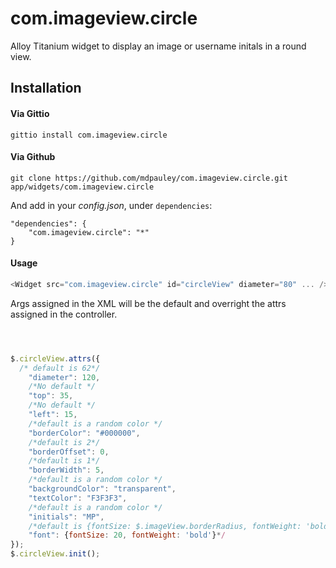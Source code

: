 com.imageview.circle
====================

Alloy Titanium widget to display an image or username initals in a round view.

## Installation

#### Via Gittio

```
gittio install com.imageview.circle
```

#### Via Github

```
git clone https://github.com/mdpauley/com.imageview.circle.git app/widgets/com.imageview.circle
```

And add in your *config.json*, under `dependencies`:

```
"dependencies": {
    "com.imageview.circle": "*"
}
```

#### Usage

```javascript
<Widget src="com.imageview.circle" id="circleView" diameter="80" ... />
```


Args assigned in the XML will be the default and overright the attrs assigned in the controller.
```javascript



$.circleView.attrs({
  /* default is 62*/
	"diameter": 120,
	/*No default */
	"top": 35,
	/*No default */
	"left": 15,
	/*default is a random color */
	"borderColor": "#000000",
	/*default is 2*/
	"borderOffset": 0,
	/*default is 1*/
	"borderWidth": 5,
	/*default is a random color */
	"backgroundColor": "transparent",
	"textColor": "F3F3F3",
	/*default is a random color */
	"initials": "MP",
	/*default is {fontSize: $.imageView.borderRadius, fontWeight: 'bold'}; */
	"font": {fontSize: 20, fontWeight: 'bold'}*/
});
$.circleView.init();
```
